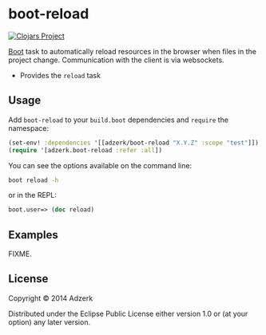 # boot-reload

[![Clojars Project][2]][3]

[Boot][1] task to automatically reload resources in the browser when files in
the project change. Communication with the client is via websockets.

* Provides the `reload` task

## Usage

Add `boot-reload` to your `build.boot` dependencies and `require` the namespace:

```clj
(set-env! :dependencies '[[adzerk/boot-reload "X.Y.Z" :scope "test"]])
(require '[adzerk.boot-reload :refer :all])
```

You can see the options available on the command line:

```bash
boot reload -h
```

or in the REPL:

```clj
boot.user=> (doc reload)
```

## Examples

FIXME.

## License

Copyright © 2014 Adzerk

Distributed under the Eclipse Public License either version 1.0 or (at
your option) any later version.

[1]:                https://github.com/tailrecursion/boot
[2]:                http://clojars.org/adzerk/boot-reload/latest-version.svg?cache=5
[3]:                http://clojars.org/adzerk/boot-reload

